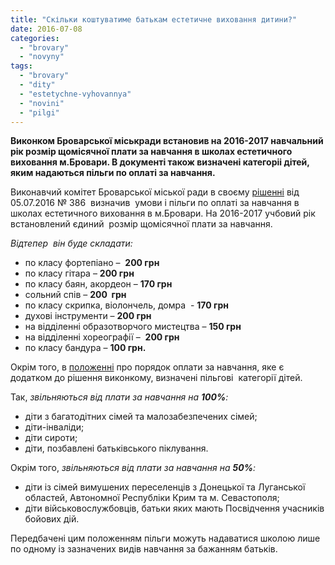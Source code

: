 ```yaml
---
title: "Скільки коштуватиме батькам естетичне виховання дитини?"
date: 2016-07-08
categories: 
  - "brovary"
  - "novyny"
tags: 
  - "brovary"
  - "dity"
  - "estetychne-vyhovannya"
  - "novini"
  - "pilgi"
---
```


**Виконком Броварської міськради встановив на 2016-2017 навчальний рік розмір щомісячної плати за навчання в школах естетичного виховання м.Бровари. В документі також визначені категоріі дітей, яким надаються пільги по оплаті за навчання.**

Виконавчий комітет Броварської міської ради в своєму [рішенні](http://brovary.kiev.ua/r%D1%96shennya-vikonavchogo-kom%D1%96tetu-v%D1%96d-05072016%E2%84%96386pro-rozm%D1%96r-plati-za-navchannya-v-shkolakh-estetichno) від 05.07.2016 № 386  визначив  умови і пільги по оплаті за навчання в школах естетичного виховання в м.Бровари. На 2016-2017 учбовий рік встановлений єдиний  розмір щомісячної плати за навчання.

_Відтепер  він буде складати:_

- по класу фортепіано –  **200 грн**
- по класу гітара – **200 грн**
- по класу баян, акордеон – **170 грн**
- сольний спів – **200  грн**
- по класу скрипка, віолончель, домра  - **170 грн**
- духові інструменти – **200 грн**
- на відділенні образотворчого мистецтва – **150 грн**
- на відділенні хореографії –  **200 грн**
- по класу бандура – **100 грн.**

Окрім того, в [положенні](https://onedrive.live.com/view.aspx?resid=72571393D4771099!7700&ithint=file%2cdocx&app=Word&auth) про порядок оплати за навчання, яке є додатком до рішення виконкому, визначені пільгові  категорії дітей.

Так, _звільняються від плати за навчання на **100%**:_

- діти з багатодітних сімей та малозабезпечених сімей;
- діти-інваліди;
- діти сироти;
- діти, позбавлені батьківського піклування.

Окрім того, _звільняються від плати за навчання на **50%**:_

- діти із сімей вимушених переселенців з Донецької та Луганської областей, Автономної Республіки Крим та м. Севастополя;
- діти військовослужбовців, батьки яких мають Посвідчення учасників бойових дій.

Передбачені цим положенням пільги можуть надаватися школою лише по одному із зазначених видів навчання за бажанням батьків.
